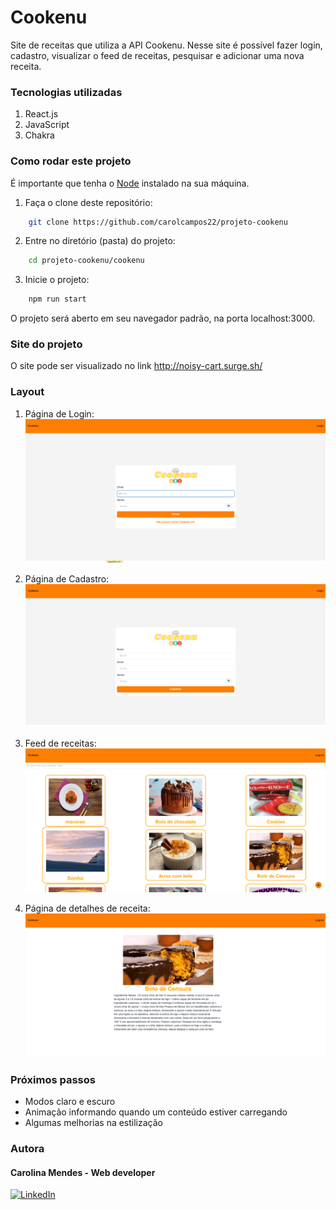 # Cookenu

Site de receitas que utiliza a API Cookenu. Nesse site é possível fazer login, cadastro, visualizar o feed de receitas, pesquisar e adicionar uma nova receita.

### Tecnologias utilizadas
1. React.js
2. JavaScript
3. Chakra

### Como rodar este projeto
É importante que tenha o [Node](https://nodejs.org/en) instalado na sua máquina.
1. Faça o clone deste repositório:
```bash
    git clone https://github.com/carolcampos22/projeto-cookenu
```
2. Entre no diretório (pasta) do projeto:
```bash
    cd projeto-cookenu/cookenu
```
3. Inicie o projeto:
```bash
    npm run start
```
O projeto será aberto em seu navegador padrão, na porta localhost:3000. 

### Site do projeto
O site pode ser visualizado no link http://noisy-cart.surge.sh/

### Layout
1. Página de Login:
![](./cookenu/src/assets/login-page.png)

2. Página de Cadastro:
![](./cookenu/src/assets/signup-page.png)

3. Feed de receitas:
![](./cookenu/src/assets/feed.png)

4. Página de detalhes de receita:
![](./cookenu/src/assets/recipe-details.png)

### Próximos passos
- Modos claro e escuro
- Animação informando quando um conteúdo estiver carregando
- Algumas melhorias na estilização

### Autora
#### Carolina Mendes - Web developer
[![LinkedIn](https://img.shields.io/badge/LinkedIn-000?style=for-the-badge&logo=linkedin&logoColor=0E76A8)](https://www.linkedin.com/in/dev-carolina-mendes/)

